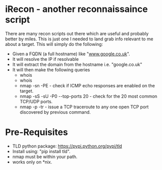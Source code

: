 # iRecon - another reconnaissaince script
There are many recon scripts out there which are useful and probably better by miles. This is just one I needed to land grab info relevant to me about a target.
This will simply do the following:
* Given a FQDN (a full hostname) like "www.google.co.uk".
* It will resolve the IP if resolvable
* It will extract the domain from the hostname i.e. "google.co.uk"
* It will then make the following queries
	* whois <ip>
	* whois <domainname>
	* nmap -sn -PE <ip> - check if ICMP echo responses are enabled on the target.
	* nmap -sS -sU -P0 --top-ports 20 - check for the 20 most common TCP/UDP ports.
	* nmap -p <open port> -tr <ip> - issue a TCP traceroute to any one open TCP port discovered by previous command.

# Pre-Requisites
* TLD python package: https://pypi.python.org/pypi/tld
* Install using: "pip install tld".
* nmap must be within your path.
* works only on *nix.
